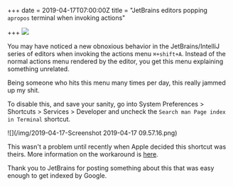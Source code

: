 +++
date = 2019-04-17T07:00:00Z
title = "JetBrains editors popping `apropos` terminal when invoking actions"

+++
![](/img/2019-04-17-KaRoFfHrDbDUw3rzL4_k9A.png)

You may have noticed a new obnoxious behavior in the JetBrains/IntelliJ series of editors when invoking the actions menu `⌘+shift+A`. Instead of the normal actions menu rendered by the editor, you get this menu explaining something unrelated.

Being someone who hits this menu many times per day, this really jammed up my shit.

To disable this, and save your sanity, go into System Preferences > Shortcuts > Services > Developer and uncheck the `Search man Page index in Terminal` shortcut. 

![](/img/2019-04-17-Screenshot 2019-04-17 09.57.16.png)

This wasn't a problem until recently when Apple decided this shortcut was theirs. More information on the workaround is [here](https://intellij-support.jetbrains.com/hc/en-us/community/posts/360003430700--Apropos-terminal-pops-up-when-typing-cmd-shift-A-to-get-actions-bar).

Thank you to JetBrains for posting something about this that was easy enough to get indexed by Google.